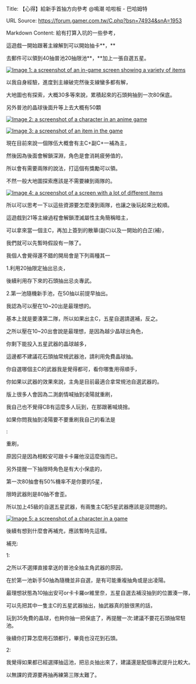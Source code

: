 Title: 【心得】給新手首抽方向參考 @鳴潮 哈啦板 - 巴哈姆特

URL Source: https://forum.gamer.com.tw/C.php?bsn=74934&snA=1953

Markdown Content:
給有打算入坑的一些參考，

這遊戲一開始跟著主線解到可以開始抽卡**，**

去郵件可以領到40抽普池20抽限池**，**加上一張自選五星。

[![Image 1: a screenshot of an in-game screen showing a variety of items](https://truth.bahamut.com.tw/s01/202405/forum/74934/cb00e76732bf253a62f25bc9a20db817.JPG)](https://truth.bahamut.com.tw/s01/202405/forum/74934/cb00e76732bf253a62f25bc9a20db817.JPG)

以我自身經驗，進度到主線破完然後支線蠻多都有解，

大地圖也有探索，大概30多等來說，累積起來的石頭夠抽到一次80保底。

另外普池的晶球後面升等上去大概有50顆

[![Image 2: a screenshot of a character in an anime game](https://truth.bahamut.com.tw/s01/202405/forum/74934/6e4a0d8a3ad147f5cdcdc55b6f111274.JPG)](https://truth.bahamut.com.tw/s01/202405/forum/74934/6e4a0d8a3ad147f5cdcdc55b6f111274.JPG)

[![Image 3: a screenshot of an item in the game](https://truth.bahamut.com.tw/s01/202405/forum/74934/dfdd5990fe27daca9173150bef11c7a3.JPG)](https://truth.bahamut.com.tw/s01/202405/forum/74934/dfdd5990fe27daca9173150bef11c7a3.JPG)

現在目前來說一個隊伍大概會有主C+副C+一補為主，

然後因為後面會解鎖深淵，角色是會消耗疲勞值的，

所以會有需要兩隊的說法，打這個有獎勵可以領。

不然一般大地圖探索應該是不需要練到兩隊的。

[![Image 4: a screenshot of a screen with a lot of different items](https://truth.bahamut.com.tw/s01/202405/forum/74934/f0b13c6a9ce1e97a05954014af11eb0d.JPG)](https://truth.bahamut.com.tw/s01/202405/forum/74934/f0b13c6a9ce1e97a05954014af11eb0d.JPG)

所以可以思考一下以這些資源要怎麼湊到兩隊，也讓之後玩起來比較順。

這遊戲到21等主線過程會解鎖湮滅屬性主角簡稱暗主，

可以拿來當一個主C，再加上簽到的散華(副C)以及一開始的白芷(補)，

我們就可以先暫時假設有一隊了。

我個人會覺得還不錯的開局會是下列兩種其一

1.利用20抽限定抽出忌炎，

後續利用存下來的石頭抽出忌炎專武。

2.第一池隨機新手池，在50抽以前提早抽出。

我認為可以壓在10~20出是最理想的。

基本上就是要湊第二隊，所以如果出主C，五星自選請選補，反之。

之所以壓在10~20出會說是最理想，是因為越少晶球出角色，

你剩下能投入五星武器的晶球越多，

這邊都不建議花石頭抽常規武器池，請利用免費晶球抽。

你自選哪個主C的武器我是覺得都可，看你哪隻用得順手，

你如果以武器的效果來說，主角是目前最適合拿常規池自選武器的。

版上很多人會因為二測劇情喊抽到凌陽就重刷，

我自己也不覺得CB有這麼多人玩到，在那跟著喊燒捨。

如果你問我抽到凌陽要不要重刷我自己的看法是

:

重刷，

原因只是因為相較安可跟卡卡羅他沒這麼強而已。

另外提醒一下抽限時角色是有大小保底的，

第一次80抽會有50%機率不是你要的5星，

限時武器則是80抽不會歪。

所以加上45級的自選五星武器，有兩隻主C配5星武器應該是沒問題的。

[![Image 5: a screenshot of a character in a game](https://truth.bahamut.com.tw/s01/202405/forum/74934/49ca1eabac49488ad08b7b16ae633ebe.JPG)](https://truth.bahamut.com.tw/s01/202405/forum/74934/49ca1eabac49488ad08b7b16ae633ebe.JPG)

後續有想到什麼會再補充，應該暫時先這樣。

補充:

1:

之所以不選擇直接拿送的普池全抽主角武器的原因，

在於第一池新手50抽為隨機並非自選，是有可能重複抽角或是出凌陽。

最理想狀態為10抽出安可or卡卡羅or維里奈，五星自選去補沒抽到的位置湊一隊，

可以先把其中一隻主C的五星武器抽出，抽武器真的臉很黑的話，

玩到35免費的晶球，也夠你抽一把保底了，再提醒一次:建議不要花石頭抽常駐池。

後續你打算怎麼用石頭都行，畢竟也沒花到石頭。

2:

我覺得如果都已經選擇抽這池，把忌炎抽出來了，建議還是配個專武提升比較大。

以無課的資源要再抽再練第三隊太難了。
